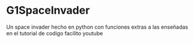 # G1SpaceInvader
Un space invader hecho en python con funciones extras a las enseñadas en el tutorial de codigo facilito youtube
